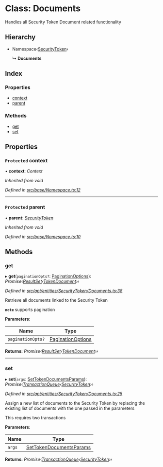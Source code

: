 # Class: Documents

Handles all Security Token Document related functionality

## Hierarchy

* Namespace‹[SecurityToken](securitytoken.md)›

  ↳ **Documents**

## Index

### Properties

* [context](documents.md#protected-context)
* [parent](documents.md#protected-parent)

### Methods

* [get](documents.md#get)
* [set](documents.md#set)

## Properties

### `Protected` context

• **context**: *Context*

*Inherited from void*

*Defined in [src/base/Namespace.ts:12](https://github.com/PolymathNetwork/polymesh-sdk/blob/395653d/src/base/Namespace.ts#L12)*

___

### `Protected` parent

• **parent**: *[SecurityToken](securitytoken.md)*

*Inherited from void*

*Defined in [src/base/Namespace.ts:10](https://github.com/PolymathNetwork/polymesh-sdk/blob/395653d/src/base/Namespace.ts#L10)*

## Methods

###  get

▸ **get**(`paginationOpts?`: [PaginationOptions](../interfaces/paginationoptions.md)): *Promise‹[ResultSet](../interfaces/resultset.md)‹[TokenDocument](../interfaces/tokendocument.md)››*

*Defined in [src/api/entities/SecurityToken/Documents.ts:38](https://github.com/PolymathNetwork/polymesh-sdk/blob/395653d/src/api/entities/SecurityToken/Documents.ts#L38)*

Retrieve all documents linked to the Security Token

**`note`** supports pagination

**Parameters:**

Name | Type |
------ | ------ |
`paginationOpts?` | [PaginationOptions](../interfaces/paginationoptions.md) |

**Returns:** *Promise‹[ResultSet](../interfaces/resultset.md)‹[TokenDocument](../interfaces/tokendocument.md)››*

___

###  set

▸ **set**(`args`: [SetTokenDocumentsParams](../interfaces/settokendocumentsparams.md)): *Promise‹[TransactionQueue](transactionqueue.md)‹[SecurityToken](securitytoken.md)››*

*Defined in [src/api/entities/SecurityToken/Documents.ts:25](https://github.com/PolymathNetwork/polymesh-sdk/blob/395653d/src/api/entities/SecurityToken/Documents.ts#L25)*

Assign a new list of documents to the Security Token by replacing the existing list of documents with the one passed in the parameters

This requires two transactions

**Parameters:**

Name | Type |
------ | ------ |
`args` | [SetTokenDocumentsParams](../interfaces/settokendocumentsparams.md) |

**Returns:** *Promise‹[TransactionQueue](transactionqueue.md)‹[SecurityToken](securitytoken.md)››*
